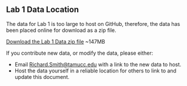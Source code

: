 ## Lab 1 Data Location

The data for Lab 1 is too large to host on GitHub, therefore, 
the data has been placed online for download as a zip file.

[Download the Lab 1 Data zip file](https://onedrive.live.com/redir?resid=644D24A88CD9CEC!19996&authkey=!AGDSk2tNgSicOG4&ithint=file%2czip) ~147MB

If you contribute new data, or modify the data, please either:

+ Email Richard.Smith@tamucc.edu with a link to the new data to host.
+ Host the data yourself in a reliable location for others to link to and update this document.